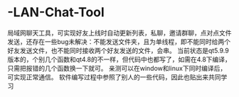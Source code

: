 # -LAN-Chat-Tool
局域网聊天工具，可实现好友上线时自动更新列表，私聊，邀请群聊，点对点文件发送，还存在一些bug未解决：不能发送文件夹，且为单线程，即不能同时给两个好友发送文件，也不能同时接收两个好友发送的文件，会串。
当前状态是qt5.9.9版本的，个别几个函数和qt4.8的不一样，但代码中也都写了，如需在4.8下编译，只需把报错的几个函数换一下就可。
亲测可以在window和linux下同时编译后，可实现正常通信。
软件编写过程中参照了别人的一些代码，因此也贴出来共同学习
